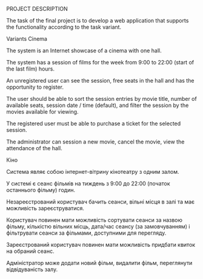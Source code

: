 PROJECT DESCRIPTION

The task of the final project is to develop a web application
that supports the functionality according to the task variant.


Variants
Cinema

The system is an Internet showcase of a cinema with one hall.

The system has a session of films for the week from 9:00 to 22:00 (start of the last film) hours.

An unregistered user can see the session, free seats in the hall and has the opportunity to register.

The user should be able to sort the session entries by movie title, number of available seats, 
session date / time (default), and filter the session by the movies available for viewing.

The registered user must be able to purchase a ticket for the selected session.

The administrator can session a new movie, cancel the movie, view the attendance of the hall.


Кіно

Система являє собою інтернет-вітрину кінотеатру з одним залом.

У системі є сеанс фільмів на тиждень з 9:00 до 22:00 (початок останнього фільму) годин.

Незареєстрований користувач бачить сеанси, вільні місця в залі та має можливість зареєструватися.

Користувач повинен мати можливість сортувати cеанси за назвою фільму, кількістю вільних місць,
дата/час сеансу (за замовчуванням) і фільтрувати сеанси за фільмами, доступними для перегляду.

Зареєстрований користувач повинен мати можливість придбати квиток на обраний сеанс.

Адміністратор може додати новий фільм, видалити фільм, переглянути відвідуваність залу.